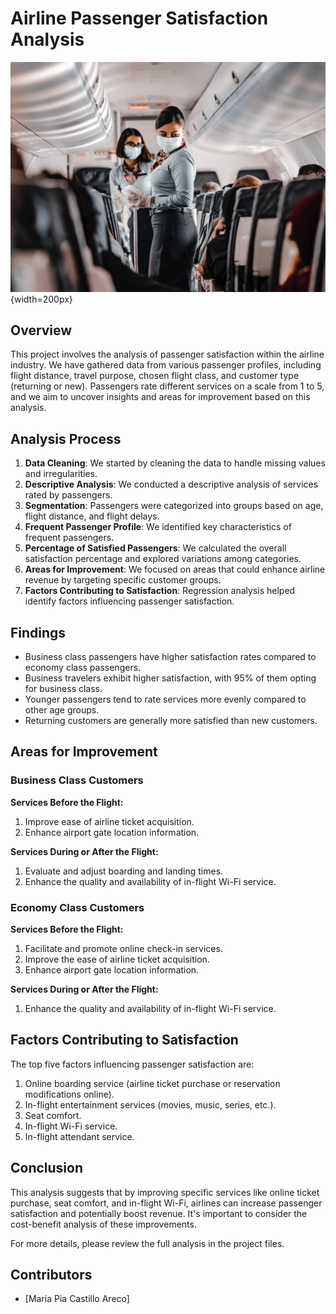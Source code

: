 # Airline Passenger Satisfaction Analysis

![Ejemplo de imagen pequeña](https://github.com/piacastilloareco/airlinepassenger_satisfaction/blob/main/imagen%20github.jpg){width=200px}

## Overview

This project involves the analysis of passenger satisfaction within the airline industry. We have gathered data from various passenger profiles, including flight distance, travel purpose, chosen flight class, and customer type (returning or new). Passengers rate different services on a scale from 1 to 5, and we aim to uncover insights and areas for improvement based on this analysis.

## Analysis Process

1. **Data Cleaning**: We started by cleaning the data to handle missing values and irregularities.
2. **Descriptive Analysis**: We conducted a descriptive analysis of services rated by passengers.
3. **Segmentation**: Passengers were categorized into groups based on age, flight distance, and flight delays.
4. **Frequent Passenger Profile**: We identified key characteristics of frequent passengers.
5. **Percentage of Satisfied Passengers**: We calculated the overall satisfaction percentage and explored variations among categories.
6. **Areas for Improvement**: We focused on areas that could enhance airline revenue by targeting specific customer groups.
7. **Factors Contributing to Satisfaction**: Regression analysis helped identify factors influencing passenger satisfaction.

## Findings

- Business class passengers have higher satisfaction rates compared to economy class passengers.
- Business travelers exhibit higher satisfaction, with 95% of them opting for business class.
- Younger passengers tend to rate services more evenly compared to other age groups.
- Returning customers are generally more satisfied than new customers.

## Areas for Improvement

### Business Class Customers

**Services Before the Flight:**
1. Improve ease of airline ticket acquisition.
2. Enhance airport gate location information.

**Services During or After the Flight:**
1. Evaluate and adjust boarding and landing times.
2. Enhance the quality and availability of in-flight Wi-Fi service.

### Economy Class Customers

**Services Before the Flight:**
1. Facilitate and promote online check-in services.
2. Improve the ease of airline ticket acquisition.
3. Enhance airport gate location information.

**Services During or After the Flight:**
1. Enhance the quality and availability of in-flight Wi-Fi service.

## Factors Contributing to Satisfaction

The top five factors influencing passenger satisfaction are:
1. Online boarding service (airline ticket purchase or reservation modifications online).
2. In-flight entertainment services (movies, music, series, etc.).
3. Seat comfort.
4. In-flight Wi-Fi service.
5. In-flight attendant service.

## Conclusion

This analysis suggests that by improving specific services like online ticket purchase, seat comfort, and in-flight Wi-Fi, airlines can increase passenger satisfaction and potentially boost revenue. It's important to consider the cost-benefit analysis of these improvements.

For more details, please review the full analysis in the project files.

## Contributors

- [Maria Pia Castillo Areco]
